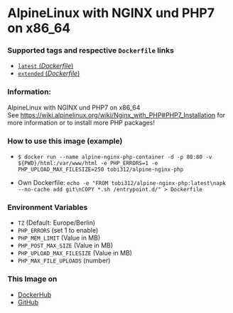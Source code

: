 # AlpineLinux with NGINX und PHP7 on x86_64

### Supported tags and respective `Dockerfile` links
-	[`latest` (*Dockerfile*)](https://github.com/Tob1asDocker/alpine-nginx-php/blob/master/Dockerfile)
-	[`extended` (*Dockerfile*)](https://github.com/Tob1asDocker/alpine-nginx-php/blob/master/Dockerfile-extended)

### Information:
AlpineLinux with NGINX und PHP7 on x86_64  
See https://wiki.alpinelinux.org/wiki/Nginx_with_PHP#PHP7_Installation for more information or to install more PHP packages!

### How to use this image (example)
* ``` $ docker run --name alpine-nginx-php-container -d -p 80:80 -v ${PWD}/html:/var/www/html -e PHP_ERRORS=1 -e PHP_UPLOAD_MAX_FILESIZE=250 tobi312/alpine-nginx-php ``` 
  
* Own Dockerfile: ```echo -e "FROM tobi312/alpine-nginx-php:latest\napk --no-cache add git\nCOPY *.sh /entrypoint.d/" > Dockerfile```

### Environment Variables
* `TZ` (Default: Europe/Berlin)
* `PHP_ERRORS` (set 1 to enable)
* `PHP_MEM_LIMIT` (Value in MB)
* `PHP_POST_MAX_SIZE` (Value in MB)
* `PHP_UPLOAD_MAX_FILESIZE` (Value in MB)
* `PHP_MAX_FILE_UPLOADS` (number)

### This Image on
* [DockerHub](https://hub.docker.com/r/tobi312/alpine-nginx-php/)
* [GitHub](https://github.com/Tob1asDocker/alpine-nginx-php)
